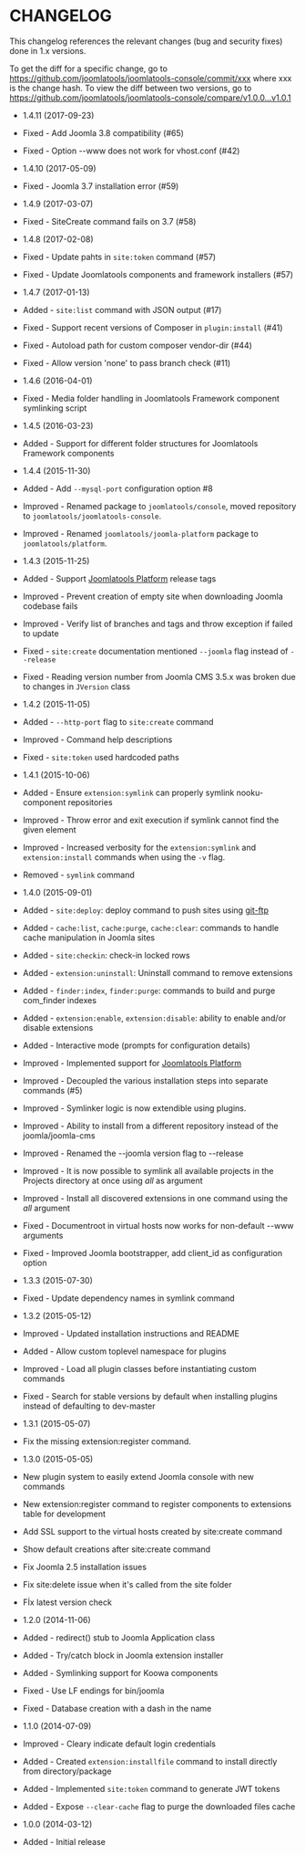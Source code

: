 CHANGELOG
=========

This changelog references the relevant changes (bug and security fixes) done
in 1.x versions.

To get the diff for a specific change, go to https://github.com/joomlatools/joomlatools-console/commit/xxx where xxx is the change hash.
To view the diff between two versions, go to https://github.com/joomlatools/joomlatools-console/compare/v1.0.0...v1.0.1

* 1.4.11 (2017-09-23)
 * Fixed - Add Joomla 3.8 compatibility (#65)
 * Fixed - Option --www does not work for vhost.conf (#42)

* 1.4.10 (2017-05-09)
 * Fixed - Joomla 3.7 installation error (#59)
 
* 1.4.9 (2017-03-07)
 * Fixed - SiteCreate command fails on 3.7 (#58)

* 1.4.8 (2017-02-08)
 * Fixed - Update pahts in `site:token` command (#57)
 * Fixed - Update Joomlatools components and framework installers (#57)

* 1.4.7 (2017-01-13)
 * Added - `site:list` command with JSON output (#17)
 * Fixed - Support recent versions of Composer in `plugin:install` (#41)
 * Fixed - Autoload path for custom composer vendor-dir (#44)
 * Fixed - Allow version 'none' to pass branch check (#11)

* 1.4.6 (2016-04-01)
 * Fixed - Media folder handling in Joomlatools Framework component symlinking script

* 1.4.5 (2016-03-23)
 * Added - Support for different folder structures for Joomlatools Framework components

* 1.4.4 (2015-11-30)
 * Added - Add `--mysql-port` configuration option #8
 * Improved - Renamed package to `joomlatools/console`, moved repository to `joomlatools/joomlatools-console`.
 * Improved - Renamed `joomlatools/joomla-platform` package to `joomlatools/platform`.

* 1.4.3 (2015-11-25)
 * Added - Support [Joomlatools Platform](http://github.com/joomlatools/joomlatools-platform) release tags
 * Improved - Prevent creation of empty site when downloading Joomla codebase fails
 * Improved - Verify list of branches and tags and throw exception if failed to update
 * Fixed - `site:create` documentation mentioned `--joomla` flag instead of `--release`
 * Fixed - Reading version number from Joomla CMS 3.5.x was broken due to changes in `JVersion` class

* 1.4.2 (2015-11-05)
 * Added - `--http-port` flag to `site:create` command
 * Improved - Command help descriptions
 * Fixed - `site:token` used hardcoded paths

* 1.4.1 (2015-10-06)
 * Added - Ensure `extension:symlink` can properly symlink nooku-component repositories
 * Improved - Throw error and exit execution if symlink cannot find the given element
 * Improved - Increased verbosity for the `extension:symlink` and `extension:install` commands when using the `-v` flag.
 * Removed - `symlink` command

* 1.4.0 (2015-09-01)
 * Added - `site:deploy`: deploy command to push sites using [git-ftp](https://github.com/git-ftp/git-ftp)
 * Added - `cache:list`, `cache:purge`, `cache:clear`: commands to handle cache manipulation in Joomla sites
 * Added - `site:checkin`: check-in locked rows
 * Added - `extension:uninstall`: Uninstall command to remove extensions
 * Added - `finder:index`, `finder:purge`: commands to build and purge com_finder indexes
 * Added - `extension:enable`, `extension:disable`: ability to enable and/or disable extensions
 * Added - Interactive mode (prompts for configuration details)
 * Improved - Implemented support for [Joomlatools Platform](http://github.com/joomlatools/joomlatools-platform)
 * Improved - Decoupled the various installation steps into separate commands (#5)
 * Improved - Symlinker logic is now extendible using plugins.
 * Improved - Ability to install from a different repository instead of the joomla/joomla-cms
 * Improved - Renamed the --joomla version flag to --release
 * Improved - It is now possible to symlink all available projects in the Projects directory at once using _all_ as argument
 * Improved - Install all discovered extensions in one command using the _all_ argument
 * Fixed - Documentroot in virtual hosts now works for non-default --www arguments
 * Fixed - Improved Joomla bootstrapper, add client_id as configuration option


* 1.3.3 (2015-07-30)
 * Fixed - Update dependency names in symlink command

* 1.3.2 (2015-05-12)
 * Improved - Updated installation instructions and README
 * Added - Allow custom toplevel namespace for plugins
 * Improved - Load all plugin classes before instantiating custom commands
 * Fixed - Search for stable versions by default when installing plugins instead of defaulting to dev-master

* 1.3.1 (2015-05-07)
 * Fix the missing extension:register command.

* 1.3.0 (2015-05-05)
 * New plugin system to easily extend Joomla console with new commands
 * New extension:register command to register components to extensions table for development
 * Add SSL support to the virtual hosts created by site:create command
 * Show default creations after site:create command
 * Fix Joomla 2.5 installation issues
 * Fix site:delete issue when it's called from the site folder
 * Fİx latest version check

* 1.2.0 (2014-11-06)
 * Added - redirect() stub to Joomla Application class
 * Added - Try/catch block in Joomla extension installer
 * Added - Symlinking support for Koowa components
 * Fixed - Use LF endings for bin/joomla
 * Fixed - Database creation with a dash in the name

* 1.1.0 (2014-07-09)
 * Improved - Cleary indicate default login credentials
 * Added - Created `extension:installfile` command to install directly from directory/package
 * Added - Implemented `site:token` command to generate JWT tokens
 * Added - Expose `--clear-cache` flag to purge the downloaded files cache

* 1.0.0 (2014-03-12)
 * Added - Initial release
